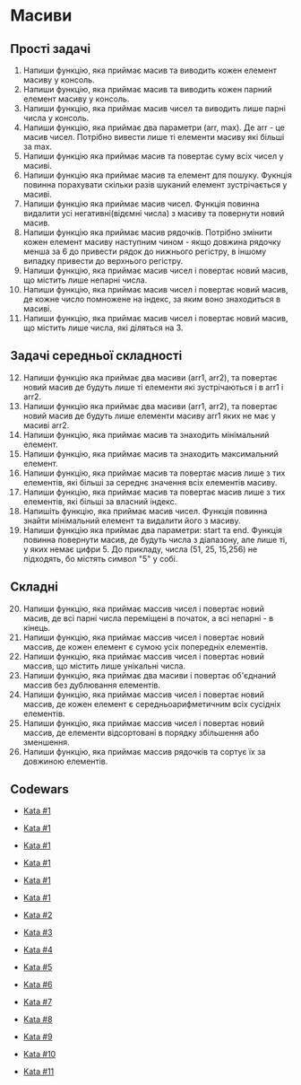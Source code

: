 # Масиви

## Прості задачі

1. Напиши функцію, яка приймає масив та виводить кожен елемент масиву у консоль.
2. Напиши функцію, яка приймає масив та виводить кожен парний елемент масиву у
   консоль.
3. Напиши функцію, яка приймає масив чисел та виводить лише парні числа у
   консоль.
4. Напиши функцію, яка приймає два параметри (arr, max). Де arr - це масив
   чисел. Потрібно вивести лише ті елементи масиву які більші за max.
5. Напиши функцію яка приймає масив та повертає суму всіх чисел у масиві.
6. Напиши функцію яка приймає масив та елемент для пошуку. Фукнція повинна
   порахувати скільки разів шуканий елемент зустрічається у масиві.
7. Напиши функцію яка приймає масив чисел. Функція повинна видалити усі
   негативні(відємні числа) з масиву та повернути новий масив.
8. Напиши функцію яка приймає масив рядочків. Потрібно змінити кожен елемент
   масиву наступним чином - якщо довжина рядочку менша за 6 до привести рядок до
   нижнього регістру, в іншому випадку привести до верхнього регістру.
9. Напиши функцію, яка приймає масив чисел і повертає новий масив, що містить
   лише непарні числа.
10. Напиши функцію, яка приймає масив чисел і повертає новий масив, де кожне
    число помножене на індекс, за яким воно знаходиться в масиві.
11. Напиши функцію, яка приймає масив чисел і повертає новий масив, що містить
    лише числа, які діляться на 3.

## Задачі середньої складності

12. Напиши функцію яка приймає два масиви (arr1, arr2), та повертає новий масив
    де будуть лише ті елементи які зустрічаються і в arr1 і arr2.
13. Напиши функцію яка приймає два масиви (arr1, arr2), та повертає новий масив
    де будуть лише елементи масиву arr1 яких не має у масиві arr2.
14. Напиши функцію, яка приймає масив та знаходить мінімальний елемент.
15. Напиши функцію, яка приймає масив та знаходить максимальний елемент.
16. Напиши функцію, яка приймає масив та повертає масив лише з тих елементів,
    які більші за середнє значення всіх елементів масиву.
17. Напиши функцію, яка приймає масив та повертає масив лише з тих елементів,
    які більші за власний індекс.
18. Напишіть функцію, яка приймає масив чисел. Функція повинна знайти
    мінімальний елемент та видалити його з масиву.
19. Напиши функцію яка приймає два параметри: start та end. Функція повинна
    повернути масив, де будуть числа з діапазону, але лише ті, у яких немає
    цифри 5. До прикладу, числа (51, 25, 15,256) не підходять, бо містять символ
    "5" у собі.

## Складні

20. Напиши функцію, яка приймає массив чисел і повертає новий масив, де всі
    парні числа переміщені в початок, а всі непарні - в кінець.
21. Напиши функцію, яка приймає массив чисел і повертає новий массив, де кожен
    елемент є сумою усіх попередніх елементів.
22. Напиши функцію, яка приймає массив чисел і повертає новий массив, що містить
    лише унікальні числа.
23. Напиши функцію, яка приймає два масиви і повертає об'єднаний массив без
    дублювання елементів.
24. Напиши функцію, яка приймає массив чисел і повертає новий массив, де кожен
    елемент є середньоарифметичним всіх сусідніх елементів.
25. Напиши функцію, яка приймає массив чисел і повертає новий массив, де
    елементи відсортовані в порядку збільшення або зменшення.
26. Напиши функцію, яка приймає массив рядочків та сортує їх за довжиною
    елементів.

## Codewars

- [Kata #1](https://www.codewars.com/kata/57a083a57cb1f31db7000028)
- [Kata #1](https://www.codewars.com/kata/64fbfe2618692c2018ebbddb)
- [Kata #1](https://www.codewars.com/kata/64fbfe2618692c2018ebbddb)
- [Kata #1](https://www.codewars.com/kata/57f222ce69e09c3630000212)
- [Kata #1](https://www.codewars.com/kata/53dc23c68a0c93699800041d)

- [Kata #1](https://www.codewars.com/kata/57ea5b0b75ae11d1e800006c)
- [Kata #2](https://www.codewars.com/kata/563cf89eb4747c5fb100001b)
- [Kata #3](https://www.codewars.com/kata/5813d19765d81c592200001a)
- [Kata #4](https://www.codewars.com/kata/62ad72443809a4006998218a)
- [Kata #5](https://www.codewars.com/kata/53b2ff49b82af296ce001139)
- [Kata #6](https://www.codewars.com/kata/58f8a3a27a5c28d92e000144)
- [Kata #7](https://www.codewars.com/kata/57a5b0dfcf1fa526bb000118)
- [Kata #8](https://www.codewars.com/kata/5a905c2157c562994900009d)
- [Kata #9](https://www.codewars.com/kata/57d814e4950d8489720008db)
- [Kata #10](https://www.codewars.com/kata/5a2be17aee1aaefe2a000151)
- [Kata #11](https://www.codewars.com/kata/57eba158e8ca2c8aba0002a0)
